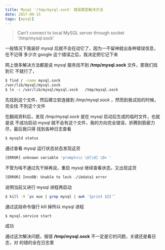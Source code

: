 ```yaml
---
title: Mysql '/tmp/mysql.sock' 错误类型解决方法
date: 2017-09-15
tags: [mysql]
---
```


> Can't connect to local MySQL server through socket '/tmp/mysql.sock'

一般情况下我装好 mysql 后就不会在动它了，因为一不留神就出各种错误信息，在不记得
多少次 google 这个错误之后，我决定把它记下来
<!-- more -->
网上很多解决方法都是说 mysql 服务找不到 **/tmp/mysql.sock** 文件，那我们找到它
不就行了，
```bash
$ find / -name mysql.sock
/var/lib/mysql/mysql.sock
$ ln -s /var/lib/mysql/mysql.sock   /tmp/mysql.sock
```
先找到这个文件，然后建立软连接到 */tmp/mysql.sock* ，然而到我试验的时候，完全找
不到这个文件

在翻阅资料后，发现 */tmp/mysql.sock* 是在 mysql 启动后生成的临时文件，也就是说
不成功启动 mysql 就不会有这个文件，我的方向完全错误，折腾到筋疲力尽，最后我只得
找到各种日志查看
```bash
$ mysqld status
```
通过查看 mysql 运行状态状态发现这货
```bash
[ERROR] unknown variable 'prompt=\c \U[\d] \D> '
```
不管为啥不通过先干掉再说，重启 mysql 继续查看状态，又出现这货
```bash
[ERROR] InnoDB: Unable to lock ./ibdata1 error
```
说明当前又进行 mysql 进程再启动
```bash
$ kill -9 `ps aux | grep mysql | awk '{print $2}'`
```
通过这段命令强行 kill 掉所以 mysql 进程
```bash
$ mysql.service start
```
成功

通过这次解决问题，报错 **/tmp/mysql.sock** 不一定是它的问题，关键还是看日志，对
的错的全在日志里
